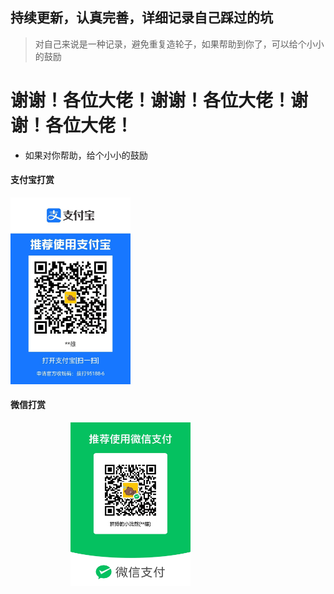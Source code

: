 ## 持续更新，认真完善，详细记录自己踩过的坑
> 对自己来说是一种记录，避免重复造轮子，如果帮助到你了，可以给个小小的鼓励
# 谢谢！各位大佬！谢谢！各位大佬！谢谢！各位大佬！
+ 如果对你帮助，给个小小的鼓励

<!-- tabs:start -->
#### **支付宝打赏**
<img style="width:20vw;" src="./_media/zfbpay.jpg">

#### **微信打赏**
 <img style="width:20vw;margin-left:10vw;" src="./_media/wxpay.jpg"/>

<!-- tabs:end -->

